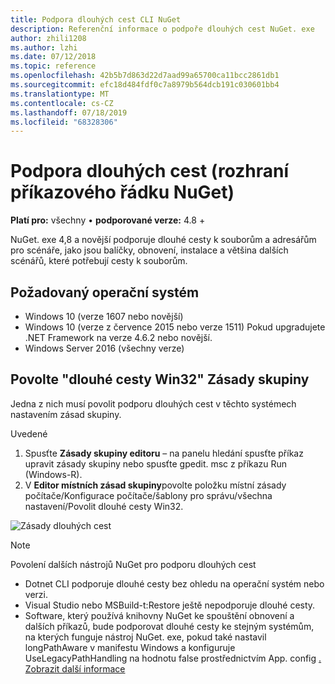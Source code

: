 ```yaml
---
title: Podpora dlouhých cest CLI NuGet
description: Referenční informace o podpoře dlouhých cest NuGet. exe
author: zhili1208
ms.author: lzhi
ms.date: 07/12/2018
ms.topic: reference
ms.openlocfilehash: 42b5b7d863d22d7aad99a65700ca11bcc2861db1
ms.sourcegitcommit: efc18d484fdf0c7a8979b564dcb191c030601bb4
ms.translationtype: MT
ms.contentlocale: cs-CZ
ms.lasthandoff: 07/18/2019
ms.locfileid: "68328306"
---
```

# <a name="long-path-support-nuget-cli"></a>Podpora dlouhých cest (rozhraní příkazového řádku NuGet)

**Platí pro:** všechny &bullet; **podporované verze:** 4.8 +

NuGet. exe 4,8 a novější podporuje dlouhé cesty k souborům a adresářům pro scénáře, jako jsou balíčky, obnovení, instalace a většina dalších scénářů, které potřebují cesty k souborům.

## <a name="required-operating-system"></a>Požadovaný operační systém

-   Windows 10 (verze 1607 nebo novější)
-   Windows 10 (verze z července 2015 nebo verze 1511) Pokud upgradujete .NET Framework na verze 4.6.2 nebo novější.
-   Windows Server 2016 (všechny verze)

## <a name="enable-win32-long-paths-group-policy"></a>Povolte "dlouhé cesty Win32" Zásady skupiny

Jedna z nich musí povolit podporu dlouhých cest v těchto systémech nastavením zásad skupiny.

Uvedené
1. Spusťte **Zásady skupiny editoru** – na panelu hledání spusťte příkaz upravit zásady skupiny nebo spusťte gpedit. msc z příkazu Run (Windows-R).
2. V **Editor místních zásad skupiny**povolte položku místní zásady počítače/Konfigurace počítače/šablony pro správu/všechna nastavení/Povolit dlouhé cesty Win32.

![Zásady dlouhých cest](media/LongPathPolicy.png)


> [!Note]
> Povolení dalších nástrojů NuGet pro podporu dlouhých cest
>
> -   Dotnet CLI podporuje dlouhé cesty bez ohledu na operační systém nebo verzi.
> -   Visual Studio nebo MSBuild-t:Restore ještě nepodporuje dlouhé cesty.
> -   Software, který používá knihovny NuGet ke spouštění obnovení a dalších příkazů, bude podporovat dlouhé cesty ke stejným systémům, na kterých funguje nástroj NuGet. exe, pokud také nastavil longPathAware v manifestu Windows a konfiguruje UseLegacyPathHandling na hodnotu false prostřednictvím App. config [. Zobrazit další informace](https://blogs.msdn.microsoft.com/jeremykuhne/2016/07/30/net-4-6-2-and-long-paths-on-windows-10/)

